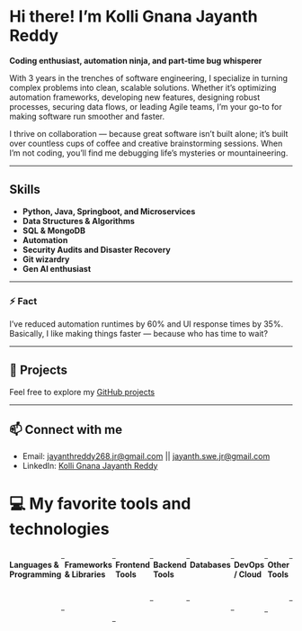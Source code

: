 # Hi there! I’m Kolli Gnana Jayanth Reddy

**Coding enthusiast, automation ninja, and part-time bug whisperer**

With 3 years in the trenches of software engineering, I specialize in turning complex problems into clean, scalable solutions. Whether it’s optimizing automation frameworks, developing new features, designing robust processes, securing data flows, or leading Agile teams, I’m your go-to for making software run smoother and faster.

I thrive on collaboration — because great software isn’t built alone; it’s built over countless cups of coffee and creative brainstorming sessions. When I’m not coding, you’ll find me debugging life’s mysteries or mountaineering.

---

## Skills

- **Python, Java, Springboot, and Microservices**
- **Data Structures & Algorithms**
- **SQL & MongoDB**
- **Automation**
- **Security Audits and Disaster Recovery**
- **Git wizardry**
- **Gen AI enthusiast**

---

### ⚡ Fact

I’ve reduced automation runtimes by 60% and UI response times by 35%. Basically, I like making things faster — because who has time to wait?

---

## 📂 Projects

Feel free to explore my [GitHub projects](https://github.com/Jayanth-reflex?tab=repositories)

---

## 📫 Connect with me

- Email:  jayanthreddy268.jr@gmail.com || jayanth.swe.jr@gmail.com 
- LinkedIn: [Kolli Gnana Jayanth Reddy](https://www.linkedin.com/in/kolli-gnana-jayanth-reddy/)

# 💻 My favorite tools and technologies
<div style="display: flex; align-items: flex-start; align: center">

<!-- Languages & Programming -->
<h4>Languages & Programming</h4>
<table align="center"><tr>
  <td align="center" width="96">
    <img src="https://skillicons.dev/icons?i=java" alt="Java" width="65" height="65" />
    <br>Java
  </td>
  <td align="center" width="96">
    <img src="https://techstack-generator.vercel.app/python-icon.svg" alt="Python" width="65" height="65" />
    <br>Python
  </td>
  <td align="center" width="96">
    <img src="https://techstack-generator.vercel.app/js-icon.svg" alt="JavaScript" width="65" height="65" />
    <br>JavaScript
  </td>
  <td align="center" width="96">
    <img src="https://techstack-generator.vercel.app/ts-icon.svg" alt="TypeScript" width="65" height="65" />
    <br>TypeScript
  </td>
  <td align="center" width="96">
    <img src="https://skillicons.dev/icons?i=csharp" alt="C#" width="65" height="65" />
    <br>C#
  </td>
  <td align="center" width="96">
    <img src="https://skillicons.dev/icons?i=cpp" alt="C++" width="65" height="65" />
    <br>C++
  </td>
</tr></table>

<!-- Frameworks & Libraries -->
<h4>Frameworks & Libraries</h4>
<table align="center"><tr>
  <td align="center" width="96">
    <img src="https://skillicons.dev/icons?i=spring" alt="Spring Boot" width="65" height="65" />
    <br>Spring Boot
  </td>
  <td align="center" width="96">
    <img src="https://skillicons.dev/icons?i=django" alt="Django" width="65" height="65" />
    <br>Django
  </td>
  <td align="center" width="96">
    <img src="https://skillicons.dev/icons?i=flask" alt="Flask" width="65" height="65" />
    <br>Flask
  </td>
  <td align="center" width="96">
    <img src="https://skillicons.dev/icons?i=fastapi" alt="FastAPI" width="65" height="65" />
    <br>FastAPI
  </td>
  <td align="center" width="96">
    <img src="https://techstack-generator.vercel.app/react-icon.svg" alt="React" width="65" height="65" />
    <br>React
  </td>
</tr></table>

<!-- Frontend Tools -->
<h4>Frontend Tools</h4>
<table align="center"><tr>
  <td align="center" width="96">
    <img src="https://skillicons.dev/icons?i=html" width="48" height="48" alt="HTML5" />
    <br>HTML5
  </td>
  <td align="center" width="96">
    <img src="https://skillicons.dev/icons?i=css" width="48" height="48" alt="CSS" />
    <br>CSS
  </td>
  <td align="center" width="96">
    <img src="https://skillicons.dev/icons?i=bootstrap" width="48" height="48" alt="Bootstrap" />
    <br>Bootstrap
  </td>
  <td align="center" width="96">
    <img src="https://skillicons.dev/icons?i=tailwind" width="48" height="48" alt="Tailwind" />
    <br>Tailwind
  </td>
  <td align="center" width="96">
    <img src="https://skillicons.dev/icons?i=jquery" width="48" height="48" alt="jQuery" />
    <br>jQuery
  </td>
</tr></table>

<!-- Backend Tools -->
<h4>Backend Tools</h4>
<table align="center"><tr>
  <td align="center" width="96">
    <img src="https://skillicons.dev/icons?i=nodejs" width="48" height="48" alt="Nodejs" />
    <br>Nodejs
  </td>
  <td align="center" width="96">
    <img src="https://avatars.githubusercontent.com/u/22247014?s=200&v=4" width="48" height="48" alt="Dataloader" />
    <br>Dataloader
  </td>
  <td align="center" width="96">
    <img src="https://avatars.githubusercontent.com/u/139895814?s=200&v=4" width="48" height="48" alt="Cursor" />
    <br>Cursor
  </td>
  <td align="center" width="96">
    <img src="https://upload.wikimedia.org/wikipedia/commons/2/2f/NotebookLM_Logo.png" width="48" height="48" alt="NotebookLM" />
    <br>NotebookLM
  </td>
</tr></table>

<!-- Databases -->
<h4>Databases</h4>
<table align="center"><tr>
  <td align="center" width="96">
    <img src="https://techstack-generator.vercel.app/mysql-icon.svg" alt="MySQL" width="65" height="65" />
    <br>MySQL
  </td>
  <td align="center" width="96">
    <img src="https://skillicons.dev/icons?i=mongodb" width="48" height="48" alt="MongoDB" />
    <br>MongoDB
  </td>
  <td align="center" width="96">
    <img src="https://skillicons.dev/icons?i=postgres" width="48" height="48" alt="PostgreSQL" />
    <br>PostgreSQL
  </td>
</tr></table>

<!-- DevOps / Cloud -->
<h4>DevOps / Cloud</h4>
<table align="center"><tr>
  <td align="center" width="96">
    <img src="https://techstack-generator.vercel.app/aws-icon.svg" alt="AWS" width="65" height="65" />
    <br>AWS
  </td>
  <td align="center" width="96">
    <img src="https://skillicons.dev/icons?i=azure" width="48" height="48" alt="Azure" />
    <br>Azure
  </td>
  <td align="center" width="96">
    <img src="https://cloud.google.com/_static/cloud/images/social-icon-google-cloud-1200-630.png" width="48" height="48" alt="Google Cloud" />
    <br>Google Cloud
  </td>
  <td align="center" width="96">
    <img src="https://techstack-generator.vercel.app/github-icon.svg" alt="Github" width="65" height="65" />
    <br>Github
  </td>
  <td align="center" width="96"> 
    <img src="https://user-images.githubusercontent.com/25181517/192108372-f71d70ac-7ae6-4c0d-8395-51d8870c2ef0.png" width="48" height="48" alt="Git" />
    <br>Git
  </td>
</tr></table>

<!-- Other Tools -->
<h4>Other Tools</h4>
<table align="center"><tr>
  <td align="center" width="96">
    <img src="https://skillicons.dev/icons?i=vscode" width="48" height="48" alt="VSCode" />
    <br>VSCode
  </td>
  <td align="center" width="96">
    <img src="https://www.vectorlogo.zone/logos/getpostman/getpostman-icon.svg" width="48" height="48" alt="Postman" />
    <br>Postman
  </td>
</tr></table>

<br><br>
</div>
